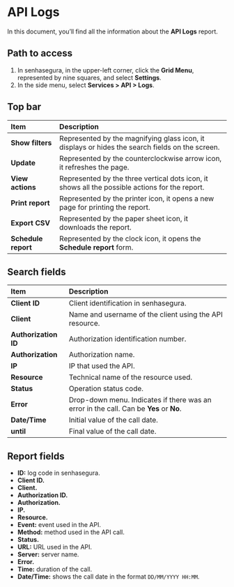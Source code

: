 # API Logs

In this document, you’ll find all the information about the **API Logs** report.

## Path to access

1. In senhasegura, in the upper-left corner, click the **Grid Menu**, represented by nine squares, and select **Settings**.  
2. In the side menu, select **Services > API > Logs**.

## Top bar

| Item  | Description |
| :---- | :---- |
| **Show filters** | Represented by the magnifying glass icon, it displays or hides the search fields on the screen. |
| **Update** | Represented by the counterclockwise arrow icon, it refreshes the page. |
| **View actions** | Represented by the three vertical dots icon, it shows all the possible actions for the report. |
| **Print report** | Represented by the printer icon, it opens a new page for printing the report. |
| **Export CSV** | Represented by the paper sheet icon, it downloads the report. |
| **Schedule report** | Represented by the clock icon, it opens the **Schedule report** form. |

## Search fields

| Item | Description |
| :---- | :---- |
| **Client ID** | Client identification in senhasegura. |
| **Client** | Name and username of the client using the API resource. |
| **Authorization ID** | Authorization identification number. |
| **Authorization** | Authorization name. |
| **IP** | IP that used the API. |
| **Resource** | Technical name of the resource used. |
| **Status** | Operation status code. |
| **Error** | Drop-down menu. Indicates if there was an error in the call. Can be **Yes** or **No**. |
| **Date/Time** | Initial value of the call date. |
| **until** | Final value of the call date. |

## Report fields

* **ID:** log code in senhasegura.  
* **Client ID.**  
* **Client.**  
* **Authorization ID.**  
* **Authorization.**  
* **IP.**  
* **Resource.**  
* **Event:** event used in the API.  
* **Method:** method used in the API call.  
* **Status.**  
* **URL:** URL used in the API.  
* **Server:** server name.  
* **Error.**  
* **Time:** duration of the call.  
* **Date/Time:** shows the call date in the format `DD/MM/YYYY HH:MM`.
